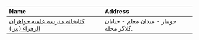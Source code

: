 | Name                                                          | Address                                  |
|:--------------------------------------------------------------|:-----------------------------------------|
| [كتابخانه مدرسه علمیه خواهران الزهراء (س)](http://lib.whc.ir) | جویبار - میدان معلم - خیابان گلاگر محله. |
